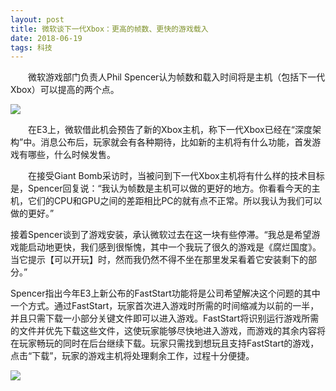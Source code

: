 ```yaml
---
layout: post
title: 微软谈下一代Xbox：更高的帧数、更快的游戏载入
date: 2018-06-19 
tags: 科技 
---
```


　　微软游戏部门负责人Phil Spencer认为帧数和载入时间将是主机（包括下一代Xbox）可以提高的两个点。
  
  <img src="//inews.gtimg.com/newsapp_match/0/4039125171/0" class="content-picture">

　　在E3上，微软借此机会预告了新的Xbox主机，称下一代Xbox已经在“深度架构”中。消息公布后，玩家就会有各种期待，比如新的主机将有什么功能，首发游戏有哪些，什么时候发售。                  
                           
　　在接受Giant Bomb采访时，当被问到下一代Xbox主机将有什么样的技术目标是，Spencer回复说：“我认为帧数是主机可以做的更好的地方。你看看今天的主机，它们的CPU和GPU之间的差距相比PC的就有点不正常。所以我认为我们可以做的更好。”
  
  接着Spencer谈到了游戏安装，承认微软过去在这一块有些停滞。“我总是希望游戏能启动地更快，我们感到很惭愧，其中一个我玩了很久的游戏是《腐烂国度》。当它提示【可以开玩】时，然而我仍然不得不坐在那里发呆看着它安装剩下的部分。”
  
  Spencer指出今年E3上新公布的FastStart功能将是公司希望解决这个问题的其中一个方式。通过FastStart，玩家首次进入游戏时所需的时间缩减为以前的一半，并且只需下载一小部分关键文件即可以进入游戏。FastStart将识别运行游戏所需的文件并优先下载这些文件，这使玩家能够尽快地进入游戏，而游戏的其余内容将在玩家畅玩的同时在后台继续下载。玩家只需找到想玩且支持FastStart的游戏，点击“下载”，玩家的游戏主机将处理剩余工作，过程十分便捷。
  
  <img src="//inews.gtimg.com/newsapp_match/0/4039136970/0" class="content-picture">
  
